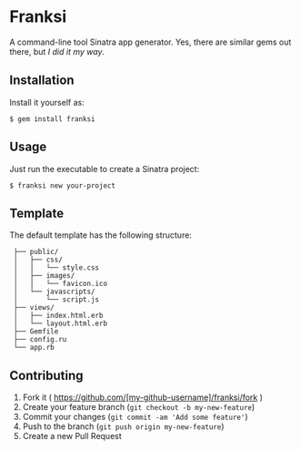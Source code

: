 # Franksi

A command-line tool Sinatra app generator. Yes, there are similar gems out there, but *I did it my way*. 

## Installation

Install it yourself as:

    $ gem install franksi

## Usage

Just run the executable to create a Sinatra project:

    $ franksi new your-project 

## Template

The default template has the following structure:

```
 ├── public/
 │   ├── css/
 │   │   └── style.css
 │   ├── images/
 │   │   └── favicon.ico
 │   └── javascripts/
 │       └── script.js
 ├── views/
 │   ├── index.html.erb
 │   └── layout.html.erb
 ├── Gemfile
 ├── config.ru
 └── app.rb
```

## Contributing

1. Fork it ( https://github.com/[my-github-username]/franksi/fork )
2. Create your feature branch (`git checkout -b my-new-feature`)
3. Commit your changes (`git commit -am 'Add some feature'`)
4. Push to the branch (`git push origin my-new-feature`)
5. Create a new Pull Request

